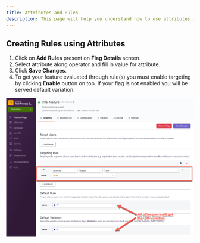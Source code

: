```yaml
---
title: Attributes and Rules
description: This page will help you understand how to use attributes in rules
---
```


## Creating Rules using Attributes

1. Click on **Add Rules** present on **Flag Details** screen.
2. Select attribute along operator and fill in value for attribute.
3. Click **Save Changes**.
4. To get your feature evaluated through rule(s) you must enable targeting by clicking **Enable** button on top. If your flag is not enabled you will be served default variation.

<div class="justify-content-center">
    <img src="/assets/img/attributes/target.png" alt="target users by registered attribute"/>
</div>